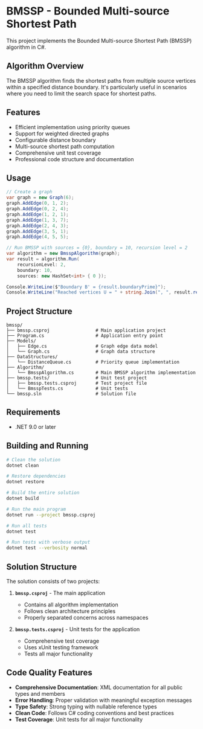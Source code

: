 # BMSSP - Bounded Multi-source Shortest Path

This project implements the Bounded Multi-source Shortest Path (BMSSP) algorithm in C#.

## Algorithm Overview

The BMSSP algorithm finds the shortest paths from multiple source vertices within a specified distance boundary. It's particularly useful in scenarios where you need to limit the search space for shortest paths.

## Features

- Efficient implementation using priority queues
- Support for weighted directed graphs
- Configurable distance boundary
- Multi-source shortest path computation
- Comprehensive unit test coverage
- Professional code structure and documentation

## Usage

```csharp
// Create a graph
var graph = new Graph(6);
graph.AddEdge(0, 1, 2);
graph.AddEdge(0, 2, 4);
graph.AddEdge(1, 2, 1);
graph.AddEdge(1, 3, 7);
graph.AddEdge(2, 4, 3);
graph.AddEdge(3, 5, 1);
graph.AddEdge(4, 5, 5);

// Run BMSSP with sources = {0}, boundary = 10, recursion level = 2
var algorithm = new BmsspAlgorithm(graph);
var result = algorithm.Run(
    recursionLevel: 2, 
    boundary: 10, 
    sources: new HashSet<int> { 0 });

Console.WriteLine($"Boundary B' = {result.boundaryPrime}");
Console.WriteLine("Reached vertices U = " + string.Join(", ", result.reachedVertices));
```

## Project Structure

```
bmssp/
├── bmssp.csproj                 # Main application project
├── Program.cs                   # Application entry point
├── Models/
│   ├── Edge.cs                  # Graph edge data model
│   └── Graph.cs                 # Graph data structure
├── DataStructures/
│   └── DistanceQueue.cs         # Priority queue implementation
├── Algorithm/
│   └── BmsspAlgorithm.cs        # Main BMSSP algorithm implementation
├── bmssp.tests/                 # Unit test project
│   ├── bmssp.tests.csproj       # Test project file
│   └── BmsspTests.cs            # Unit tests
└── bmssp.sln                    # Solution file
```

## Requirements

- .NET 9.0 or later

## Building and Running

```bash
# Clean the solution
dotnet clean

# Restore dependencies
dotnet restore

# Build the entire solution
dotnet build

# Run the main program
dotnet run --project bmssp.csproj

# Run all tests
dotnet test

# Run tests with verbose output
dotnet test --verbosity normal
```

## Solution Structure

The solution consists of two projects:

1. **`bmssp.csproj`** - The main application
   - Contains all algorithm implementation
   - Follows clean architecture principles
   - Properly separated concerns across namespaces

2. **`bmssp.tests.csproj`** - Unit tests for the application
   - Comprehensive test coverage
   - Uses xUnit testing framework
   - Tests all major functionality

## Code Quality Features

- **Comprehensive Documentation**: XML documentation for all public types and members
- **Error Handling**: Proper validation with meaningful exception messages
- **Type Safety**: Strong typing with nullable reference types
- **Clean Code**: Follows C# coding conventions and best practices
- **Test Coverage**: Unit tests for all major functionality